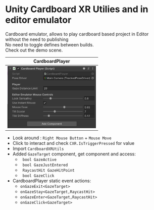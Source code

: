 # Unity Cardboard XR Utilies and in editor emulator

Cardboard emulator, allows to play cardboard based project in Editor without the need to publishing  
No need to toggle defines between builds.  
Check out the demo scene. 

| CardboardPlayer |
|------------|
| <img src="https://raw.githubusercontent.com/nukadelic/Unity-Cardboard/master/Docs/image-01.png" width="280"> |

* Look around : `Right Mouse Button` + `Mouse Move`
* Click to interact and check `CXR.IsTriggerPressed` for value 
* Import `CardboardXRUtils`
* Added `GazeTarget` component, get component and access:  
  * ` bool GazeActive`
  * ` bool GazeJustEntered`
  * ` RaycastHit GazeHitPoint`
  * ` bool GazeClick`
* CardboardPlayer static event actions: 
  * `onGazeExit<GazeTarget>`
  * `onGazeStay<GazeTarget,RaycastHit>`
  * `onGazeEnter<GazeTarget,RaycastHit>`
  * `onGazeClick<GazeTarget>`
